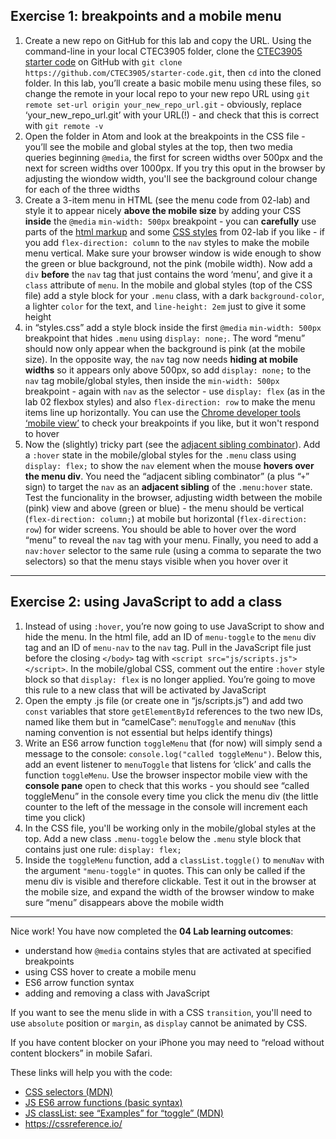 ## Exercise 1: breakpoints and a mobile menu

1. Create a new repo on GitHub for this lab and copy the URL. Using the command-line in your local CTEC3905 folder, clone the [CTEC3905 starter code](https://github.com/CTEC3905/starter-code) on GitHub with `git clone https://github.com/CTEC3905/starter-code.git`, then `cd` into the cloned folder. In this lab, you’ll create a basic mobile menu using these files, so change the remote in your local repo to your new repo URL using `git remote set-url origin your_new_repo_url.git` - obviously, replace ‘your_new_repo_url.git’ with your URL(!) - and check that this is correct with `git remote -v`
2. Open the folder in Atom and look at the breakpoints in the CSS file - you’ll see the mobile and global styles at the top, then two media queries beginning `@media`, the first for screen widths over 500px and the next for screen widths over 1000px. If you try this oput in the browser by adjusting the wiondow width, you'll see the background colour change for each of the three widths
3. Create a 3-item menu in HTML (see the menu code from 02-lab) and style it to appear nicely **above the mobile size** by adding your CSS **inside** the `@media` `min-width: 500px` breakpoint - you can **carefully** use parts of the [html markup](https://raw.githubusercontent.com/CTEC3905/02-lab/master/index.html) and some [CSS styles](https://raw.githubusercontent.com/CTEC3905/02-lab/master/index.html) from 02-lab if you like - if you add `flex-direction: column` to the `nav` styles to make the mobile menu vertical. Make sure your browser window is wide enough to show the green or blue background, not the pink (mobile width). Now add a `div` **before** the `nav` tag that just contains the word ‘menu’, and give it a `class` attribute of `menu`. In the mobile and global styles (top of the CSS file) add a style block for your `.menu` class, with a dark `background-color`, a lighter `color` for the text, and `line-height: 2em` just to give it some height
4. in “styles.css” add a style block inside the first `@media` `min-width: 500px` breakpoint that hides `.menu` using `display: none;`. The word “menu” should now only appear when the background is pink (at the mobile size). In the opposite way, the `nav` tag now needs **hiding at mobile widths** so it appears only above 500px, so add `display: none;` to the `nav` tag mobile/global styles, then inside the `min-width: 500px` breakpoint - again with `nav` as the selector - use `display: flex` (as in the lab 02 flexbox styles) and also `flex-direction: row` to make the menu items line up horizontally. You can use the [Chrome developer tools ‘mobile view’](https://developers.google.com/web/tools/chrome-devtools/device-mode/#viewport) to check your breakpoints if you like, but it won't respond to hover
5. Now the (slightly) tricky part (see the [adjacent sibling combinator](https://developer.mozilla.org/en-US/docs/Web/CSS/CSS_Selectors#Combinators)). Add a `:hover` state in the mobile/global styles for the `.menu` class using `display: flex;` to show the `nav` element when the mouse **hovers over the menu div**. You need the “adjacent sibling combinator” (a plus “`+`” sign) to target the `nav` as an **adjacent sibling** of the `.menu:hover` state. Test the funcionality in the browser, adjusting width between the mobile (pink) view and above (green or blue) - the menu should be vertical (`flex-direction: column;`) at mobile but horizontal (`flex-direction: row`) for wider screens. You should be able to hover over the word “menu” to reveal the `nav` tag with your menu. Finally, you need to add a `nav:hover` selector to the same rule (using a comma to separate the two selectors) so that the menu stays visible when you hover over it

---

## Exercise 2: using JavaScript to add a class

1. Instead of using `:hover`, you’re now going to use JavaScript to show and hide the menu. In the html file, add an ID of `menu-toggle` to the `menu` div tag and an ID of `menu-nav` to the `nav` tag. Pull in the JavaScript file just before the closing `</body>` tag with `<script src="js/scripts.js"></script>`. In the mobile/global CSS, comment out the entire `:hover` style block so that `display: flex` is no longer applied. You’re going to move this rule to a new class that will be activated by JavaScript
2. Open the empty .js file (or create one in “js/scripts.js”) and add two `const` variables that store `getElementById` references to the two new IDs, named like them but in “camelCase”: `menuToggle` and `menuNav` (this naming convention is not essential but helps identify things)
3. Write an ES6 arrow function `toggleMenu` that (for now) will simply send a message to the console: `console.log("called toggleMenu")`. Below this, add an event listener to `menuToggle` that listens for ‘click’ and calls the function `toggleMenu`. Use the browser inspector mobile view with the **console pane** open to check that this works - you should see “called toggleMenu” in the console every time you click the menu div (the little counter to the left of the message in the console will increment each time you click)
4. In the CSS file, you'll be working only in the mobile/global styles at the top. Add a new class `.menu-toggle` below the `.menu` style block that contains just one rule: `display: flex;`
5. Inside the `toggleMenu` function, add a `classList.toggle()` to `menuNav` with the argument `"menu-toggle"` in quotes. This can only be called if the menu div is visible and therefore clickable. Test it out in the browser at the mobile size, and expand the width of the browser window to make sure “menu” disappears above the mobile width

---

Nice work! You have now completed the **04 Lab learning outcomes**:

- understand how `@media` contains styles that are activated at specified breakpoints
- using CSS hover to create a mobile menu
- ES6 arrow function syntax
- adding and removing a class with JavaScript

If you want to see the menu slide in with a CSS `transition`, you'll need to use `absolute` position or `margin`, as `display` cannot be animated by CSS.

If you have content blocker on your iPhone you may need to “reload without content blockers” in mobile Safari.

These links will help you with the code:

- [CSS selectors (MDN)](https://developer.mozilla.org/en-US/docs/Web/CSS/CSS_Selectors)
- [JS ES6 arrow functions (basic syntax)](https://developer.mozilla.org/en-US/docs/Web/JavaScript/Reference/Functions/Arrow_functions#Basic_Syntax)
- [JS classList: see “Examples” for “toggle” (MDN)](https://developer.mozilla.org/en-US/docs/Web/API/Element/classList)
- https://cssreference.io/
